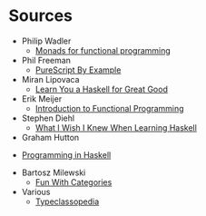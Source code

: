 # Sources

* Philip Wadler
  - [Monads for functional programming](http://homepages.inf.ed.ac.uk/wadler/topics/monads.html)
* Phil Freeman
  - [PureScript By Example](https://leanpub.com/purescript)
* Miran Lipovaca
  - [Learn You a Haskell for Great Good](http://learnyouahaskell.com/)
* Erik Meijer
  - [Introduction to Functional Programming](https://www.edx.org/course/introduction-functional-programming-delftx-fp101x)
* Stephen Diehl
  - [ What I Wish I Knew When Learning Haskell](http://dev.stephendiehl.com/hask/#applicatives)
*  Graham Hutton
  - [Programming in Haskell](http://www.cs.nott.ac.uk/~gmh/book.html)
* Bartosz Milewski
  - [Fun With Categories](https://github.com/LambdaCon/2015/blob/master/Opening%20keynote%20-%20Fun%20with%20categories/slides/Fun%20with%20categories.pdf)
* Various
  - [Typeclassopedia](https://wiki.haskell.org/Typeclassopedia)
